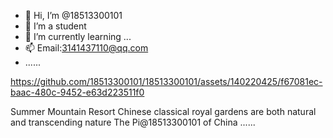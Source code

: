 - 👋 Hi, I’m @18513300101
- 👀 I’m a student
- 🌱 I’m currently learning ...
- 📫 Email:3141437110@qq.com
- ......

https://github.com/18513300101/18513300101/assets/140220425/f67081ec-baac-480c-9452-e63d223511f0

Summer Mountain Resort
Chinese classical royal gardens are both natural and transcending nature
The Pi@18513300101 of China
......
<!---
18513300101/18513300101 is a ✨ special ✨ repository because its `README.md` (this file) appears on your GitHub profile.
You can click the Preview link to take a look at your changes.
--->

